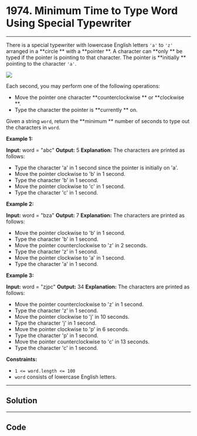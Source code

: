 # 1974. Minimum Time to Type Word Using Special Typewriter

---

There is a special typewriter with lowercase English letters `'a'` to `'z'` arranged in a **circle ** with a **pointer **. A character can **only ** be typed if the pointer is pointing to that character. The pointer is **initially ** pointing to the character `'a'`.

![](https://assets.leetcode.com/uploads/2021/07/31/chart.jpg)

Each second, you may perform one of the following operations:

  * Move the pointer one character **counterclockwise ** or **clockwise **.
  * Type the character the pointer is **currently ** on.



Given a string `word`, return the **minimum ** number of seconds to type out the characters in `word`.

 

**Example 1:**


**Input:** word = "abc"
**Output:** 5
**Explanation:** The characters are printed as follows:
- Type the character 'a' in 1 second since the pointer is initially on 'a'.
- Move the pointer clockwise to 'b' in 1 second.
- Type the character 'b' in 1 second.
- Move the pointer clockwise to 'c' in 1 second.
- Type the character 'c' in 1 second.


**Example 2:**


**Input:** word = "bza"
**Output:** 7
**Explanation:** The characters are printed as follows:
- Move the pointer clockwise to 'b' in 1 second.
- Type the character 'b' in 1 second.
- Move the pointer counterclockwise to 'z' in 2 seconds.
- Type the character 'z' in 1 second.
- Move the pointer clockwise to 'a' in 1 second.
- Type the character 'a' in 1 second.


**Example 3:**


**Input:** word = "zjpc"
**Output:** 34
**Explanation:**
The characters are printed as follows:
- Move the pointer counterclockwise to 'z' in 1 second.
- Type the character 'z' in 1 second.
- Move the pointer clockwise to 'j' in 10 seconds.
- Type the character 'j' in 1 second.
- Move the pointer clockwise to 'p' in 6 seconds.
- Type the character 'p' in 1 second.
- Move the pointer counterclockwise to 'c' in 13 seconds.
- Type the character 'c' in 1 second.


 

**Constraints:**

  * `1 <= word.length <= 100`
  * `word` consists of lowercase English letters.

---

## Solution



---

## Code
```python


```